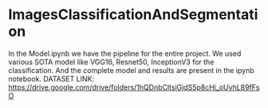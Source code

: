 # ImagesClassificationAndSegmentation

In the Model.ipynb we have the pipeline for the entire project. 
We used various SOTA model like VGG16, Resnet50, InceptionV3 for the classification. 
And the complete model and results are present in the ipynb notebook. 
DATASET LINK: https://drive.google.com/drive/folders/1hQDnbCltsiGjdS5p8cHi_oUyhL89fFsO
